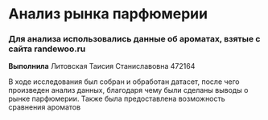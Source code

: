 # Анализ рынка парфюмерии
### Для анализа использовались данные об ароматах, взятые с сайта randewoo.ru

**Выполнила** Литовская Таисия Станиславовна 472164

В ходе исследования был собран и обработан датасет, после чего произведен анализ данных, благодаря чему были сделаны выводы о рынке парфюмерии. Также была предоставлена возможность сравнения ароматов
